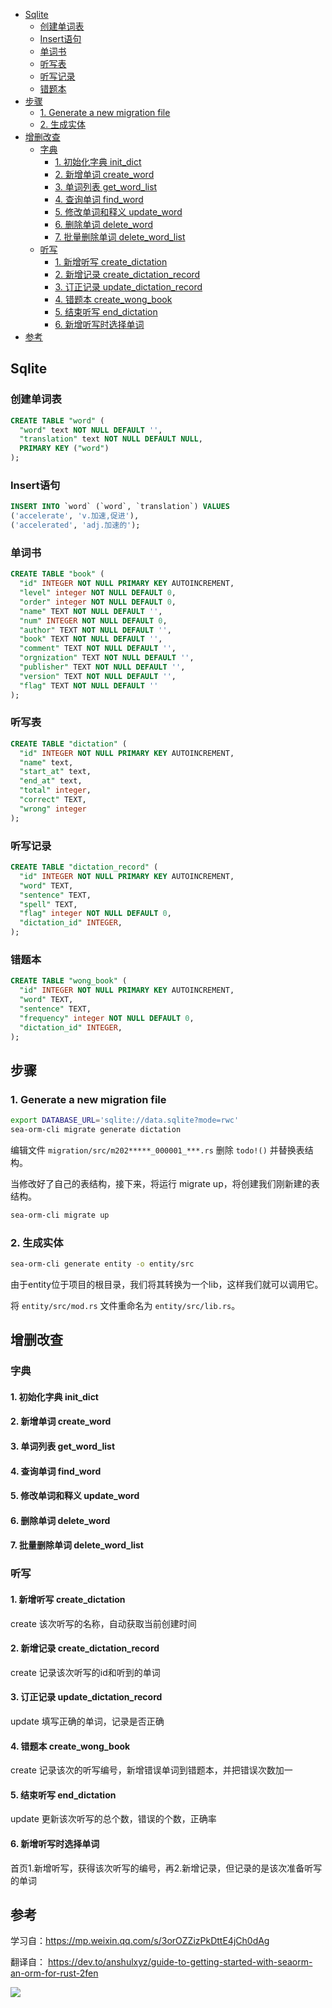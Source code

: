 - [Sqlite](#sqlite)
  - [创建单词表](#创建单词表)
  - [Insert语句](#insert语句)
  - [单词书](#单词书)
  - [听写表](#听写表)
  - [听写记录](#听写记录)
  - [错题本](#错题本)
- [步骤](#步骤)
  - [1. Generate a new migration file](#1-generate-a-new-migration-file)
  - [2. 生成实体](#2-生成实体)
- [增删改查](#增删改查)
  - [字典](#字典)
    - [1. 初始化字典 init_dict](#1-初始化字典-init_dict)
    - [2. 新增单词 create_word](#2-新增单词-create_word)
    - [3. 单词列表 get_word_list](#3-单词列表-get_word_list)
    - [4. 查询单词 find_word](#4-查询单词-find_word)
    - [5. 修改单词和释义 update_word](#5-修改单词和释义-update_word)
    - [6. 删除单词 delete_word](#6-删除单词-delete_word)
    - [7. 批量删除单词 delete_word_list](#7-批量删除单词-delete_word_list)
  - [听写](#听写)
    - [1. 新增听写 create_dictation](#1-新增听写-create_dictation)
    - [2. 新增记录 create_dictation_record](#2-新增记录-create_dictation_record)
    - [3. 订正记录 update_dictation_record](#3-订正记录-update_dictation_record)
    - [4. 错题本 create_wong_book](#4-错题本-create_wong_book)
    - [5. 结束听写 end_dictation](#5-结束听写-end_dictation)
    - [6. 新增听写时选择单词](#6-新增听写时选择单词)
- [参考](#参考)

## Sqlite
### 创建单词表
```sql
CREATE TABLE "word" (
  "word" text NOT NULL DEFAULT '',
  "translation" text NOT NULL DEFAULT NULL,
  PRIMARY KEY ("word")
);
```

### Insert语句
```sql
INSERT INTO `word` (`word`, `translation`) VALUES
('accelerate', 'v.加速,促进'),
('accelerated', 'adj.加速的');
```

### 单词书
```sql
CREATE TABLE "book" (
  "id" INTEGER NOT NULL PRIMARY KEY AUTOINCREMENT,
  "level" integer NOT NULL DEFAULT 0,
  "order" integer NOT NULL DEFAULT 0,
  "name" TEXT NOT NULL DEFAULT '',
  "num" INTEGER NOT NULL DEFAULT 0,
  "author" TEXT NOT NULL DEFAULT '',
  "book" TEXT NOT NULL DEFAULT '',
  "comment" TEXT NOT NULL DEFAULT '',
  "orgnization" TEXT NOT NULL DEFAULT '',
  "publisher" TEXT NOT NULL DEFAULT '',
  "version" TEXT NOT NULL DEFAULT '',
  "flag" TEXT NOT NULL DEFAULT ''
);
```

### 听写表
```sql
CREATE TABLE "dictation" (
  "id" INTEGER NOT NULL PRIMARY KEY AUTOINCREMENT,
  "name" text,
  "start_at" text,
  "end_at" text,
  "total" integer,
  "correct" TEXT,
  "wrong" integer
);
```

### 听写记录
```sql
CREATE TABLE "dictation_record" (
  "id" INTEGER NOT NULL PRIMARY KEY AUTOINCREMENT,
  "word" TEXT,
  "sentence" TEXT,
  "spell" TEXT,
  "flag" integer NOT NULL DEFAULT 0,
  "dictation_id" INTEGER,
);
```

### 错题本
```sql
CREATE TABLE "wong_book" (
  "id" INTEGER NOT NULL PRIMARY KEY AUTOINCREMENT,
  "word" TEXT,
  "sentence" TEXT,
  "frequency" integer NOT NULL DEFAULT 0,
  "dictation_id" INTEGER,
);
```

## 步骤
### 1. Generate a new migration file
```bash
export DATABASE_URL='sqlite://data.sqlite?mode=rwc'
sea-orm-cli migrate generate dictation
```

编辑文件 `migration/src/m202*****_000001_***.rs` 删除 `todo!()` 并替换表结构。

当修改好了自己的表结构，接下来，将运行 migrate up，将创建我们刚新建的表结构。

```bash
sea-orm-cli migrate up
```
### 2. 生成实体

```bash
sea-orm-cli generate entity -o entity/src
```
由于entity位于项目的根目录，我们将其转换为一个lib，这样我们就可以调用它。

将 `entity/src/mod.rs` 文件重命名为 `entity/src/lib.rs`。

## 增删改查
### 字典
#### 1. 初始化字典 init_dict 
#### 2. 新增单词 create_word
#### 3. 单词列表 get_word_list
#### 4. 查询单词 find_word
#### 5. 修改单词和释义 update_word
#### 6. 删除单词 delete_word
#### 7. 批量删除单词 delete_word_list
### 听写
#### 1. 新增听写 create_dictation
create 该次听写的名称，自动获取当前创建时间
#### 2. 新增记录 create_dictation_record
create 记录该次听写的id和听到的单词
#### 3. 订正记录 update_dictation_record
update 填写正确的单词，记录是否正确
#### 4. 错题本 create_wong_book
create 记录该次的听写编号，新增错误单词到错题本，并把错误次数加一
#### 5. 结束听写 end_dictation
update 更新该次听写的总个数，错误的个数，正确率
#### 6. 新增听写时选择单词
首页1.新增听写，获得该次听写的编号，再2.新增记录，但记录的是该次准备听写的单词

## 参考
学习自：https://mp.weixin.qq.com/s/3orOZZizPkDttE4jCh0dAg

翻译自：
https://dev.to/anshulxyz/guide-to-getting-started-with-seaorm-an-orm-for-rust-2fen

![](./note.png)